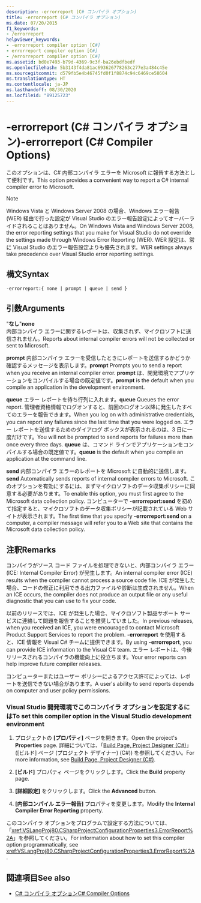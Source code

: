 ```yaml
---
description: -errorreport (C# コンパイラ オプション)
title: -errorreport (C# コンパイラ オプション)
ms.date: 07/20/2015
f1_keywords:
- /errorreport
helpviewer_keywords:
- -errorreport compiler option [C#]
- errorreport compiler option [C#]
- /errorreport compiler option [C#]
ms.assetid: bd0e7493-b79d-4369-9c3f-ba26ebdfbedf
ms.openlocfilehash: 5b3143f4da81ac693626778263c277e3a484c45e
ms.sourcegitcommit: d579fb5e4b46745fd0f1f8874c94c6469ce58604
ms.translationtype: HT
ms.contentlocale: ja-JP
ms.lasthandoff: 08/30/2020
ms.locfileid: "89125723"
---
```

# <a name="-errorreport-c-compiler-options"></a><span data-ttu-id="96302-103">-errorreport (C# コンパイラ オプション)</span><span class="sxs-lookup"><span data-stu-id="96302-103">-errorreport (C# Compiler Options)</span></span>
<span data-ttu-id="96302-104">このオプションは、C# 内部コンパイラ エラーを Microsoft に報告する方法として便利です。</span><span class="sxs-lookup"><span data-stu-id="96302-104">This option provides a convenient way to report a C# internal compiler error to Microsoft.</span></span>

> [!NOTE]
> <span data-ttu-id="96302-105">Windows Vista と Windows Server 2008 の場合、Windows エラー報告 (WER) 経由で行った設定が Visual Studio のエラー報告設定によってオーバーライドされることはありません。</span><span class="sxs-lookup"><span data-stu-id="96302-105">On Windows Vista and Windows Server 2008, the error reporting settings that you make for Visual Studio do not override the settings made through Windows Error Reporting (WER).</span></span> <span data-ttu-id="96302-106">WER 設定は、常に Visual Studio のエラー報告設定よりも優先されます。</span><span class="sxs-lookup"><span data-stu-id="96302-106">WER settings always take precedence over Visual Studio error reporting settings.</span></span>

## <a name="syntax"></a><span data-ttu-id="96302-107">構文</span><span class="sxs-lookup"><span data-stu-id="96302-107">Syntax</span></span>

```console
-errorreport:{ none | prompt | queue | send }
```

## <a name="arguments"></a><span data-ttu-id="96302-108">引数</span><span class="sxs-lookup"><span data-stu-id="96302-108">Arguments</span></span>
 <span data-ttu-id="96302-109">"**なし**"</span><span class="sxs-lookup"><span data-stu-id="96302-109">**none**</span></span>  
 <span data-ttu-id="96302-110">内部コンパイラ エラーに関するレポートは、収集されず、マイクロソフトに送信されません。</span><span class="sxs-lookup"><span data-stu-id="96302-110">Reports about internal compiler errors will not be collected or sent to Microsoft.</span></span>

 <span data-ttu-id="96302-111">**prompt** 内部コンパイラ エラーを受信したときにレポートを送信するかどうか確認するメッセージを表示します。</span><span class="sxs-lookup"><span data-stu-id="96302-111">**prompt** Prompts you to send a report when you receive an internal compiler error.</span></span> <span data-ttu-id="96302-112">**prompt** は、開発環境でアプリケーションをコンパイルする場合の既定値です。</span><span class="sxs-lookup"><span data-stu-id="96302-112">**prompt** is the default when you compile an application in the development environment.</span></span>

 <span data-ttu-id="96302-113">**queue** エラー レポートを待ち行列に入れます。</span><span class="sxs-lookup"><span data-stu-id="96302-113">**queue** Queues the error report.</span></span> <span data-ttu-id="96302-114">管理者資格情報でログオンすると、前回のログオン以降に発生したすべてのエラーを報告できます。</span><span class="sxs-lookup"><span data-stu-id="96302-114">When you log on with administrative credentials, you can report any failures since the last time that you were logged on.</span></span> <span data-ttu-id="96302-115">エラー レポートを送信するためのダイアログ ボックスが表示されるのは、3 日に一度だけです。</span><span class="sxs-lookup"><span data-stu-id="96302-115">You will not be prompted to send reports for failures more than once every three days.</span></span> <span data-ttu-id="96302-116">**queue** は、コマンド ラインでアプリケーションをコンパイルする場合の既定値です。</span><span class="sxs-lookup"><span data-stu-id="96302-116">**queue** is the default when you compile an application at the command line.</span></span>

 <span data-ttu-id="96302-117">**send** 内部コンパイラ エラーのレポートを Microsoft に自動的に送信します。</span><span class="sxs-lookup"><span data-stu-id="96302-117">**send** Automatically sends reports of internal compiler errors to Microsoft.</span></span> <span data-ttu-id="96302-118">このオプションを有効にするには、まずマイクロソフトのデータ収集ポリシーに同意する必要があります。</span><span class="sxs-lookup"><span data-stu-id="96302-118">To enable this option, you must first agree to the Microsoft data collection policy.</span></span> <span data-ttu-id="96302-119">コンピューターで **-errorreport:send** を初めて指定すると、マイクロソフトのデータ収集ポリシーが記載されている Web サイトが表示されます。</span><span class="sxs-lookup"><span data-stu-id="96302-119">The first time that you specify **-errorreport:send** on a computer, a compiler message will refer you to a Web site that contains the Microsoft data collection policy.</span></span>

## <a name="remarks"></a><span data-ttu-id="96302-120">注釈</span><span class="sxs-lookup"><span data-stu-id="96302-120">Remarks</span></span>
 <span data-ttu-id="96302-121">コンパイラがソース コード ファイルを処理できないと、内部コンパイラ エラー (ICE: Internal Compiler Error) が発生します。</span><span class="sxs-lookup"><span data-stu-id="96302-121">An internal compiler error (ICE) results when the compiler cannot process a source code file.</span></span> <span data-ttu-id="96302-122">ICE が発生した場合、コードの修正に利用できる出力ファイルや診断は生成されません。</span><span class="sxs-lookup"><span data-stu-id="96302-122">When an ICE occurs, the compiler does not produce an output file or any useful diagnostic that you can use to fix your code.</span></span>

 <span data-ttu-id="96302-123">以前のリリースでは、ICE が発生した場合、マイクロソフト製品サポート サービスに連絡して問題を報告することを推奨していました。</span><span class="sxs-lookup"><span data-stu-id="96302-123">In previous releases, when you received an ICE, you were encouraged to contact Microsoft Product Support Services to report the problem.</span></span> <span data-ttu-id="96302-124">**-errorreport** を使用すると、ICE 情報を Visual C# チームに提供できます。</span><span class="sxs-lookup"><span data-stu-id="96302-124">By using **-errorreport**, you can provide ICE information to the Visual C# team.</span></span> <span data-ttu-id="96302-125">エラー レポートは、今後リリースされるコンパイラの機能向上に役立ちます。</span><span class="sxs-lookup"><span data-stu-id="96302-125">Your error reports can help improve future compiler releases.</span></span>

 <span data-ttu-id="96302-126">コンピューターまたはユーザー ポリシーによるアクセス許可によっては、レポートを送信できない場合があります。</span><span class="sxs-lookup"><span data-stu-id="96302-126">A user's ability to send reports depends on computer and user policy permissions.</span></span>

### <a name="to-set-this-compiler-option-in-the-visual-studio-development-environment"></a><span data-ttu-id="96302-127">Visual Studio 開発環境でこのコンパイラ オプションを設定するには</span><span class="sxs-lookup"><span data-stu-id="96302-127">To set this compiler option in the Visual Studio development environment</span></span>

1. <span data-ttu-id="96302-128">プロジェクトの **[プロパティ]** ページを開きます。</span><span class="sxs-lookup"><span data-stu-id="96302-128">Open the project's **Properties** page.</span></span> <span data-ttu-id="96302-129">詳細については、「[Build Page, Project Designer (C#)](/visualstudio/ide/reference/build-page-project-designer-csharp)」([ビルド] ページ (プロジェクト デザイナー) (C#)) を参照してください。</span><span class="sxs-lookup"><span data-stu-id="96302-129">For more information, see [Build Page, Project Designer (C#)](/visualstudio/ide/reference/build-page-project-designer-csharp).</span></span>

2. <span data-ttu-id="96302-130">**[ビルド]** プロパティ ページをクリックします。</span><span class="sxs-lookup"><span data-stu-id="96302-130">Click the **Build** property page.</span></span>

3. <span data-ttu-id="96302-131">**[詳細設定]** をクリックします。</span><span class="sxs-lookup"><span data-stu-id="96302-131">Click the **Advanced** button.</span></span>

4. <span data-ttu-id="96302-132">**[内部コンパイル エラー報告]** プロパティを変更します。</span><span class="sxs-lookup"><span data-stu-id="96302-132">Modify the **Internal Compiler Error Reporting** property.</span></span>

 <span data-ttu-id="96302-133">このコンパイラ オプションをプログラムで設定する方法については、「<xref:VSLangProj80.CSharpProjectConfigurationProperties3.ErrorReport%2A>」を参照してください。</span><span class="sxs-lookup"><span data-stu-id="96302-133">For information about how to set this compiler option programmatically, see <xref:VSLangProj80.CSharpProjectConfigurationProperties3.ErrorReport%2A>.</span></span>

## <a name="see-also"></a><span data-ttu-id="96302-134">関連項目</span><span class="sxs-lookup"><span data-stu-id="96302-134">See also</span></span>

- [<span data-ttu-id="96302-135">C# コンパイラ オプション</span><span class="sxs-lookup"><span data-stu-id="96302-135">C# Compiler Options</span></span>](./index.md)

